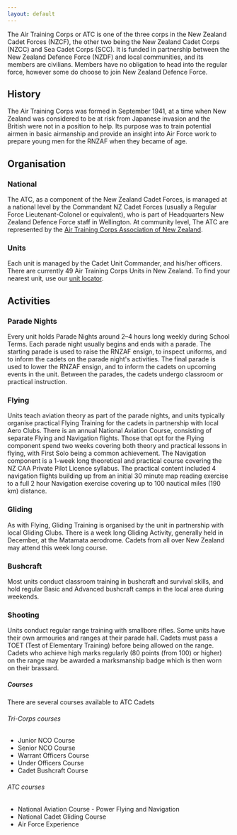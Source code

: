 ```yaml
---
layout: default
---
```


<article>
    <p class="lead">The Air Training Corps or ATC is one of the three corps in the New Zealand Cadet Forces (NZCF), the other two being the New Zealand Cadet Corps (NZCC) and Sea Cadet Corps (SCC). It is funded in partnership between the New Zealand Defence Force (NZDF) and local communities, and its members are civilians. Members have no obligation to head into the regular force, however some do choose to join New Zealand Defence Force.</p>
    <h2>History</h2>
    <p>The Air Training Corps was formed in September 1941, at a time when New Zealand was considered to be at risk from Japanese invasion and the British were not in a position to help. Its purpose was to train potential airmen in basic airmanship and provide an insight into Air Force work to prepare young men for the RNZAF when they became of age.</p>
    <h2>Organisation</h2>
    <h3>National</h3>
    <p>The ATC, as a component of the New Zealand Cadet Forces, is managed at a national level by the Commandant NZ Cadet Forces (usually a Regular Force Lieutenant-Colonel or equivalent), who is part of Headquarters New Zealand Defence Force staff in Wellington. At community level, The ATC are represented by the <a href="composition.html">Air Training Corps Association of New Zealand</a>.</p>
    <h3>Units</h3>
    <p>Each unit is managed by the Cadet Unit Commander, and his/her officers. There are currently 49 Air Training Corps Units in New Zealand. To find your nearest unit, use our <a href="units.html">unit locator</a>.</p>
    <h2>Activities</h2>
    <h3>Parade Nights</h3>
    <p>Every unit holds Parade Nights around 2–4 hours long weekly during School Terms. Each parade night usually begins and ends with a parade. The starting parade is used to raise the RNZAF ensign, to inspect uniforms, and to inform the cadets on the parade night's activities. The final parade is used to lower the RNZAF ensign, and to inform the cadets on upcoming events in the unit. Between the parades, the cadets undergo classroom or practical instruction.</p>
    <h3>Flying</h3>
    <p>Units teach aviation theory as part of the parade nights, and units typically organise practical Flying Training for the cadets in partnership with local Aero Clubs. There is an annual National Aviation Course, consisting of separate Flying and Navigation flights. Those that opt for the Flying component spend two weeks covering both theory and practical lessons in flying, with First Solo being a common achievement. The Navigation component is a 1-week long theoretical and practical course covering the NZ CAA Private Pilot Licence syllabus. The practical content included 4 navigation flights building up from an initial 30 minute map reading exercise to a full 2 hour Navigation exercise covering up to 100 nautical miles (190 km) distance.</p>
    <h3>Gliding</h3>
    <p>As with Flying, Gliding Training is organised by the unit in partnership with local Gliding Clubs. There is a week long Gliding Activity, generally held in December, at the Matamata aerodrome. Cadets from all over New Zealand may attend this week long course.</p>
    <h3>Bushcraft</h3>
    <p>Most units conduct classroom training in bushcraft and survival skills, and hold regular Basic and Advanced bushcraft camps in the local area during weekends.</p>
    <h3>Shooting</h3>
    <p>Units conduct regular range training with smallbore rifles. Some units have their own armouries and ranges at their parade hall. Cadets must pass a TOET (Test of Elementary Training) before being allowed on the range. Cadets who achieve high marks regularly (80 points (from 100) or higher) on the range may be awarded a marksmanship badge which is then worn on their brassard.</p>
</article>
<aside>
    <h5>Courses</h5>
    <p>There are several courses available to ATC Cadets</p>
    <h6>Tri-Corps courses</h6>
    <ul>
        <li>Junior NCO Course</li>
        <li>Senior NCO Course</li>
        <li>Warrant Officers Course</li>
        <li>Under Officers Course</li>
        <li>Cadet Bushcraft Course</li>
    </ul>
    <h6>ATC courses</h6>
    <ul>
        <li>National Aviation Course - Power Flying and Navigation</li>
        <li>National Cadet Gliding Course</li>
        <li>Air Force Experience</li>
    </ul>
</aside>